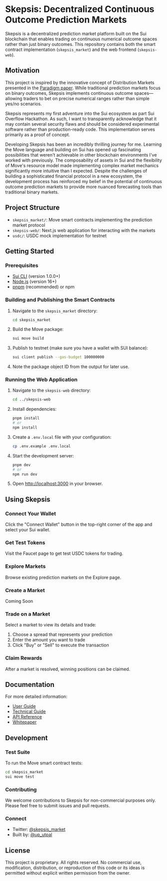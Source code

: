 # Skepsis: Decentralized Continuous Outcome Prediction Markets

Skepsis is a decentralized prediction market platform built on the Sui blockchain that enables trading on continuous numerical outcome spaces rather than just binary outcomes. This repository contains both the smart contract implementation (`skepsis_market`) and the web frontend (`skepsis-web`).

## Motivation

This project is inspired by the innovative concept of Distribution Markets presented in the [Paradigm paper](https://www.paradigm.xyz/2024/12/distribution-markets). While traditional prediction markets focus on binary outcomes, Skepsis implements continuous outcome spaces—allowing traders to bet on precise numerical ranges rather than simple yes/no scenarios.

Skepsis represents my first adventure into the Sui ecosystem as part Sui Overflow Hackathon. As such, I want to transparently acknowledge that it may contain several security flaws and should be considered experimental software rather than production-ready code. This implementation serves primarily as a proof of concept.

Developing Skepsis has been an incredibly thrilling journey for me. Learning the Move language and building on Sui has opened up fascinating possibilities that weren't achievable in other blockchain environments I've worked with previously. The composability of assets in Sui and the flexibility of Move's resource model made implementing complex market mechanics significantly more intuitive than I expected. Despite the challenges of building a sophisticated financial protocol in a new ecosystem, the development process has reinforced my belief in the potential of continuous outcome prediction markets to provide more nuanced forecasting tools than traditional binary markets.

## Project Structure

- `skepsis_market/`: Move smart contracts implementing the prediction market protocol
- `skepsis-web/`: Next.js web application for interacting with the markets
- `usdc/`: USDC mock implementation for testnet

## Getting Started

### Prerequisites

- [Sui CLI](https://docs.sui.io/build/install) (version 1.0.0+)
- [Node.js](https://nodejs.org/) (version 16+)
- [pnpm](https://pnpm.io/) (recommended) or npm

### Building and Publishing the Smart Contracts

1. Navigate to the `skepsis_market` directory:
   ```bash
   cd skepsis_market
   ```

2. Build the Move package:
   ```bash
   sui move build
   ```

3. Publish to testnet (make sure you have a wallet with SUI balance):
   ```bash
   sui client publish --gas-budget 100000000
   ```

4. Note the package object ID from the output for later use.

### Running the Web Application

1. Navigate to the `skepsis-web` directory:
   ```bash
   cd ../skepsis-web
   ```

2. Install dependencies:
   ```bash
   pnpm install
   # or
   npm install
   ```

3. Create a `.env.local` file with your configuration:
   ```bash
   cp .env.example .env.local
   ```

4. Start the development server:
   ```bash
   pnpm dev
   # or
   npm run dev
   ```

5. Open [http://localhost:3000](http://localhost:3000) in your browser.

## Using Skepsis

### Connect Your Wallet

Click the "Connect Wallet" button in the top-right corner of the app and select your Sui wallet.

### Get Test Tokens

Visit the Faucet page to get test USDC tokens for trading.

### Explore Markets

Browse existing prediction markets on the Explore page.

### Create a Market

Coming Soon

### Trade on a Market

Select a market to view its details and trade:
1. Choose a spread that represents your prediction
2. Enter the amount you want to trade
3. Click "Buy" or "Sell" to execute the transaction

### Claim Rewards

After a market is resolved, winning positions can be claimed.

## Documentation

For more detailed information:
- [User Guide](./skepsis-web/docs/user-guide.md)
- [Technical Guide](./skepsis-web/docs/continuous-outcome-markets.md)
- [API Reference](./skepsis-web/docs/api-reference.md)
- [Whitepaper](./skepsis-web/whitepaper.md)

## Development

### Test Suite

To run the Move smart contract tests:
```bash
cd skepsis_market
sui move test
```

### Contributing

We welcome contributions to Skepsis for non-commercial purposes only. Please feel free to submit issues and pull requests.

### Connect

- Twitter: [@skepsis_market](https://twitter.com/skepsis_market)
- Built by: [@up_utpal](https://twitter.com/up_utpal)

## License

This project is proprietary. All rights reserved. No commercial use, modification, distribution, or reproduction of this code or its ideas is permitted without explicit written permission from the owner.